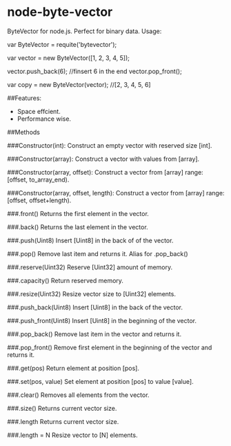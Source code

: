 node-byte-vector
================

ByteVector for node.js. Perfect for binary data. Usage:


  var ByteVector = requite('bytevector');

  var vector = new ByteVector([1, 2, 3, 4, 5]);

  vector.push_back(6); //finsert 6 in the end
  vector.pop_front();
  
  var copy = new ByteVector(vector); //[2, 3, 4, 5, 6]
  

##Features:

- Space effcient.
- Performance wise.


##Methods

###Constructor(int):
  Construct an empty vector with reserved size [int].

###Constructor(array):
  Construct a vector with values from [array].

###Constructor(array, offset):
  Construct a vector from [array] range: [offset, to_array_end).

###Constructor(array, offset, length):
  Construct a vector from [array] range: [offset, offset+length).

###.front()
  Returns the first element in the vector.

###.back()
  Returns the last element in the vector.

###.push(Uint8)
  Insert [Uint8] in the back of of the vector.

###.pop()
  Remove last item and returns it. Alias for .pop_back()

###.reserve(Uint32)
  Reserve [Uint32] amount of memory.

###.capacity()
  Return reserved memory.

###.resize(Uint32)
  Resize vector size to [Uint32] elements.

###.push_back(Uint8)
  Insert [Uint8] in the back of the vector.

###.push_front(Uint8)
  Insert [Uint8] in the beginning of the vector.

###.pop_back()
  Remove last item in the vector and returns it.

###.pop_front()
  Remove first element in the beginning of the vector and returns it.

###.get(pos)
  Return element at position [pos].

###.set(pos, value)
  Set element at position [pos] to value [value].

###.clear()
  Removes all elements from the vector.

###.size()
  Returns current vector size.

###.length
  Returns current vector size.

###.length = N
  Resize vector to [N] elements.